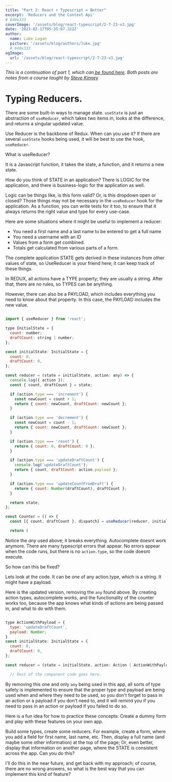 ```yaml
---
title: "Part 2: React + Typescript = Better"
excerpt: 'Reducers and the Context Api'
# 640x333
coverImage: '/assets/blog/react-typescript/2-7-23-v3.jpg'
date: '2023-02-17T05:35:07.322Z'
author:
  name: Luke Logan
  picture: '/assets/blog/authors/luke.jpg'
  # 640x333
ogImage:
  url: '/assets/blog/react-typescript/2-7-23-v3.jpg'
---
```


*This is a continuation of part 1, which can[ be found here](https://loganwebdev.com/posts/react-and-typescript1). Both posts are notes from a course taught by [Steve Kinney](https://stevekinney.github.io/)*

# Typing Reducers.

There are some built-in ways to manage state. `useState` is just an abstraction of `useReducer`, which takes two items in, looks at the difference, and returns a singular updated value.

Use Reducer is the backbone of Redux. When can you use it? If there are several `useState` hooks being used, it will be best to use the hook, `useReducer`.

What is useReducer?

It is a Javascript function, it takes the state, a function, and it returns a new state.

How do you think of STATE in an application?
There is LOGIC for the application, and there is business-logic for the application as well.

Logic can be things like, is this form valid? Or, is this dropdown open or closed? Those things may not be necessary in the `useReducer` hook for the application. As a function, you can write tests for it too, to ensure that it always returns the right value and type for every use-case.

Here are some situations where it might be useful to implement a reducer:

- You need a first name and a last name to be entered to get a full name
- You need a username with an ID
- Values from a form get combined.
- Totals get calculated from various parts of a form.

The complete application STATE gets derived in these instances from other values of state, so UseReducer is your friend here; it can keep track of these things.

In REDUX, all actions have a TYPE property; they are usually a string. After that, there are no rules, so TYPES can be anything.

However, there can also be a PAYLOAD, which includes everything you need to know about that property. In this case, the PAYLOAD includes the new value.

```js

import { useReducer } from 'react';

type InitialState = {
  count: number;
  draftCount: string | number;
};

const initialState: InitialState = {
  count: 0,
  draftCount: 0,
};

const reducer = (state = initialState, action: any) => {
  console.log({ action });
  const { count, draftCount } = state;

  if (action.type === 'increment') {
    const newCount = count + 1;
    return { count: newCount, draftCount: newCount };
  }

  if (action.type === 'decrement') {
    const newCount = count - 1;
    return { count: newCount, draftCount: newCount };
  }

  if (action.type === 'reset') {
    return { count: 0, draftCount: 0 };
  }

  if (action.type === 'updateDraftCount') {
    console.log('updateDraftCount');
    return { count, draftCount: action.payload };
  }

  if (action.type === 'updateCountFromDraft') {
    return { count: Number(draftCount), draftCount };
  }

  return state;
};

const Counter = () => {
  const [{ count, draftCount }, dispatch] = useReducer(reducer, initialState);

  return (
```


Notice the *any* used above; it breaks everything. Autocomplete doesnt work anymore. There are many typescript errors that appear. No errors appear when the code runs, but there is no `action.type`, so the code doesnt execute.

So how can this be fixed?

Lets look at the code. It can be one of any action.type, which is a string. It might have a payload.

Here is the updated version, removing the `any` found above. By creating action types, autocomplete works, and the functionality of the counter works too, because the app knows what kinds of actions are being passed in, and what to do with them.

```js

type ActionWithPayload = {
  type: 'updateDraftCount',
  payload: Number;
}
const initialState: InitialState = {
  count: 0,
  draftCount: 0,
};

const reducer = (state = initialState, action: Action | ActionWithPayload) => {

  // Rest of the component code goes here.
```

By removing this one and only `any` being used in this app, all sorts of type safety is implemented to ensure that the proper type and payload are being used when and where they need to be used, so you don't forget to pass in an action or a payload if you don't need to, and it will remind you if you need to pass in an action or payload if you failed to do so.

Here is a fun idea for how to practice these concepts: Create a dummy form and play with these features on your own app.

Build some types, create some reducers. For example, create a form, where you add a field for first name, last name, etc. Then, display a full name (and maybe some other information) at the top of the page; Or, even better, display that information on another page, where the STATE is consistent across the app. Can you do this?

I'll do this in the near future, and get back with my approach; of course, there are no wrong answers, so what is the best way that you can implement this kind of feature?

